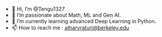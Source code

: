 - 👋 Hi, I’m @Tengu1327
- 👀 I’m passionate about Math, ML and Gen AI. 
- 🌱 I’m currently learning advanced Deep Learning in Python.
- 📫 How to reach me : atharvraturi@berkeley.edu

<!---
Tengu1327/Tengu1327 is a ✨ special ✨ repository because its `README.md` (this file) appears on your GitHub profile.
You can click the Preview link to take a look at your changes.
--->
